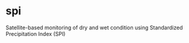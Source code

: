 # spi
Satellite-based monitoring of dry and wet condition using Standardized Precipitation Index (SPI)
